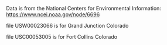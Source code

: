 Data is from the National Centers for Environmental Information: https://www.ncei.noaa.gov/node/6696

file USW00023066 is for Grand Junction Colorado

file USC00053005 is for Fort Collins Colorado
